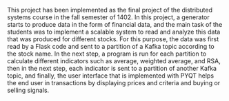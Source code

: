 This project has been implemented as the final project of the distributed systems course in the fall semester of 1402.
In this project, a generator starts to produce data in the form of financial data, and the main task of the students was to implement a scalable system to read and analyze
this data that was produced for different stocks. For this purpose, the data was first read by a Flask code and sent to a partition of a Kafka topic according to the stock name.
In the next step, a program is run for each partition to calculate different indicators such as average, weighted average, and RSA, then in the next step,
each indicator is sent to a partition of another Kafka topic, and finally, the user interface that is implemented with PYQT helps the end user in transactions
by displaying prices and criteria and buying or selling signals.
